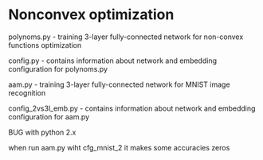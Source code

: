 # Nonconvex optimization
polynoms.py - training 3-layer fully-connected network for non-convex functions optimization


config.py - contains information about network and embedding configuration for polynoms.py


aam.py - training 3-layer fully-connected network for MNIST image recognition


config_2vs3l_emb.py - contains information about network and embedding configuration for aam.py



BUG with python 2.x


when run aam.py wiht cfg_mnist_2 it makes some accuracies zeros  


